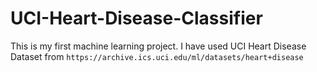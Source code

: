 # UCI-Heart-Disease-Classifier
This is my first machine learning project. I have used UCI Heart Disease Dataset from `https://archive.ics.uci.edu/ml/datasets/heart+disease`
